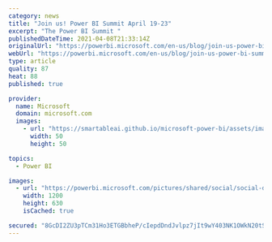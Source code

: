 ```yaml
---
category: news
title: "Join us! Power BI Summit April 19-23"
excerpt: "The Power BI Summit "
publishedDateTime: 2021-04-08T21:33:14Z
originalUrl: "https://powerbi.microsoft.com/en-us/blog/join-us-power-bi-summit-april-19-23/"
webUrl: "https://powerbi.microsoft.com/en-us/blog/join-us-power-bi-summit-april-19-23/"
type: article
quality: 87
heat: 88
published: true

provider:
  name: Microsoft
  domain: microsoft.com
  images:
    - url: "https://smartableai.github.io/microsoft-power-bi/assets/images/organizations/microsoft.com-50x50.jpg"
      width: 50
      height: 50

topics:
  - Power BI

images:
  - url: "https://powerbi.microsoft.com/pictures/shared/social/social-default-image.png"
    width: 1200
    height: 630
    isCached: true

secured: "8GcDI2ZU3pTCm31Ho3ETGBbheP/cIepdDndJvlpz7jIt9wY403NK1OWkN20tSjnfD1IdLNhNMK3B4kF1h7jWQ60Iv7jdD3AXxsLjfKaFYy6beio3VIOpWhNWsTG0PY8jWFO02EaC8Waxoau/84nYLRvVYY8elzOOr/s41cRiMOnfFqjtncKmRcu+T7vYnFAZRBF9EQUMuWEbXiuA7T8Msf3GSw0h1zw3gTxUpU/Ei3M/MTagEeYwHQjgK8juBgAmi1cuatcOcahHFmCPilra+ne5QXrwX7P95PNxH7EeM0/ga02JvwbRZr3PC2cSoquHnB90rc0eSjWQa0HC0jnQMR/6xAaXXGzmh4ssOZrCYxE=;sJZQklnb3meZcdawEg27rQ=="
---
```


